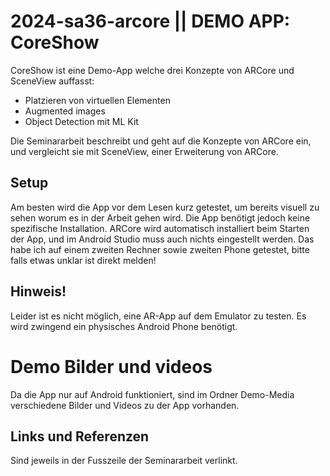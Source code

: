 # 2024-sa36-arcore || DEMO APP: CoreShow

CoreShow ist eine Demo-App welche drei Konzepte von ARCore und SceneView auffasst:
- Platzieren von virtuellen Elementen
- Augmented images
- Object Detection mit ML Kit 

Die Seminararbeit beschreibt und geht auf die Konzepte von ARCore ein, und vergleicht sie mit SceneView, einer Erweiterung von ARCore. 


## Setup 
Am besten wird die App vor dem Lesen kurz getestet, um bereits visuell zu sehen worum es in der Arbeit gehen wird. Die App benötigt jedoch keine spezifische Installation. ARCore wird automatisch installiert beim Starten der App, und im Android Studio muss auch nichts eingestellt werden. Das habe ich auf einem zweiten Rechner sowie zweiten Phone getestet, bitte falls etwas unklar ist direkt melden!

## Hinweis! 
Leider ist es nicht möglich, eine AR-App auf dem Emulator zu testen. Es wird zwingend ein physisches Android Phone benötigt. 

# Demo Bilder und videos
Da die App nur auf Android funktioniert, sind im Ordner Demo-Media verschiedene Bilder und Videos zu der App vorhanden.

## Links und Referenzen 
Sind jeweils in der Fusszeile der Seminararbeit verlinkt. 
